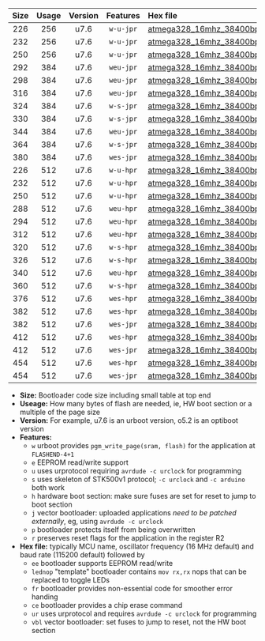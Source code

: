 |Size|Usage|Version|Features|Hex file|
|:-:|:-:|:-:|:-:|:--|
|226|256|u7.6|`w-u-jpr`|[atmega328_16mhz_38400bps_ur_vbl.hex](https://raw.githubusercontent.com/stefanrueger/urboot/main//atmega328_16mhz_38400bps_ur_vbl.hex)|
|232|256|u7.6|`w-u-jpr`|[atmega328_16mhz_38400bps_lednop_ur_vbl.hex](https://raw.githubusercontent.com/stefanrueger/urboot/main//atmega328_16mhz_38400bps_lednop_ur_vbl.hex)|
|250|256|u7.6|`w-u-jpr`|[atmega328_16mhz_38400bps_lednop_fr_ur_vbl.hex](https://raw.githubusercontent.com/stefanrueger/urboot/main//atmega328_16mhz_38400bps_lednop_fr_ur_vbl.hex)|
|292|384|u7.6|`weu-jpr`|[atmega328_16mhz_38400bps_ee_ur_vbl.hex](https://raw.githubusercontent.com/stefanrueger/urboot/main//atmega328_16mhz_38400bps_ee_ur_vbl.hex)|
|298|384|u7.6|`weu-jpr`|[atmega328_16mhz_38400bps_ee_lednop_ur_vbl.hex](https://raw.githubusercontent.com/stefanrueger/urboot/main//atmega328_16mhz_38400bps_ee_lednop_ur_vbl.hex)|
|316|384|u7.6|`weu-jpr`|[atmega328_16mhz_38400bps_ee_lednop_fr_ur_vbl.hex](https://raw.githubusercontent.com/stefanrueger/urboot/main//atmega328_16mhz_38400bps_ee_lednop_fr_ur_vbl.hex)|
|324|384|u7.6|`w-s-jpr`|[atmega328_16mhz_38400bps_vbl.hex](https://raw.githubusercontent.com/stefanrueger/urboot/main//atmega328_16mhz_38400bps_vbl.hex)|
|330|384|u7.6|`w-s-jpr`|[atmega328_16mhz_38400bps_lednop_vbl.hex](https://raw.githubusercontent.com/stefanrueger/urboot/main//atmega328_16mhz_38400bps_lednop_vbl.hex)|
|344|384|u7.6|`weu-jpr`|[atmega328_16mhz_38400bps_ee_lednop_fr_ce_ur_vbl.hex](https://raw.githubusercontent.com/stefanrueger/urboot/main//atmega328_16mhz_38400bps_ee_lednop_fr_ce_ur_vbl.hex)|
|364|384|u7.6|`w-s-jpr`|[atmega328_16mhz_38400bps_lednop_fr_vbl.hex](https://raw.githubusercontent.com/stefanrueger/urboot/main//atmega328_16mhz_38400bps_lednop_fr_vbl.hex)|
|380|384|u7.6|`wes-jpr`|[atmega328_16mhz_38400bps_ee_vbl.hex](https://raw.githubusercontent.com/stefanrueger/urboot/main//atmega328_16mhz_38400bps_ee_vbl.hex)|
|226|512|u7.6|`w-u-hpr`|[atmega328_16mhz_38400bps_ur.hex](https://raw.githubusercontent.com/stefanrueger/urboot/main//atmega328_16mhz_38400bps_ur.hex)|
|232|512|u7.6|`w-u-hpr`|[atmega328_16mhz_38400bps_lednop_ur.hex](https://raw.githubusercontent.com/stefanrueger/urboot/main//atmega328_16mhz_38400bps_lednop_ur.hex)|
|250|512|u7.6|`w-u-hpr`|[atmega328_16mhz_38400bps_lednop_fr_ur.hex](https://raw.githubusercontent.com/stefanrueger/urboot/main//atmega328_16mhz_38400bps_lednop_fr_ur.hex)|
|288|512|u7.6|`weu-hpr`|[atmega328_16mhz_38400bps_ee_ur.hex](https://raw.githubusercontent.com/stefanrueger/urboot/main//atmega328_16mhz_38400bps_ee_ur.hex)|
|294|512|u7.6|`weu-hpr`|[atmega328_16mhz_38400bps_ee_lednop_ur.hex](https://raw.githubusercontent.com/stefanrueger/urboot/main//atmega328_16mhz_38400bps_ee_lednop_ur.hex)|
|312|512|u7.6|`weu-hpr`|[atmega328_16mhz_38400bps_ee_lednop_fr_ur.hex](https://raw.githubusercontent.com/stefanrueger/urboot/main//atmega328_16mhz_38400bps_ee_lednop_fr_ur.hex)|
|320|512|u7.6|`w-s-hpr`|[atmega328_16mhz_38400bps.hex](https://raw.githubusercontent.com/stefanrueger/urboot/main//atmega328_16mhz_38400bps.hex)|
|326|512|u7.6|`w-s-hpr`|[atmega328_16mhz_38400bps_lednop.hex](https://raw.githubusercontent.com/stefanrueger/urboot/main//atmega328_16mhz_38400bps_lednop.hex)|
|340|512|u7.6|`weu-hpr`|[atmega328_16mhz_38400bps_ee_lednop_fr_ce_ur.hex](https://raw.githubusercontent.com/stefanrueger/urboot/main//atmega328_16mhz_38400bps_ee_lednop_fr_ce_ur.hex)|
|360|512|u7.6|`w-s-hpr`|[atmega328_16mhz_38400bps_lednop_fr.hex](https://raw.githubusercontent.com/stefanrueger/urboot/main//atmega328_16mhz_38400bps_lednop_fr.hex)|
|376|512|u7.6|`wes-hpr`|[atmega328_16mhz_38400bps_ee.hex](https://raw.githubusercontent.com/stefanrueger/urboot/main//atmega328_16mhz_38400bps_ee.hex)|
|382|512|u7.6|`wes-hpr`|[atmega328_16mhz_38400bps_ee_lednop.hex](https://raw.githubusercontent.com/stefanrueger/urboot/main//atmega328_16mhz_38400bps_ee_lednop.hex)|
|382|512|u7.6|`wes-jpr`|[atmega328_16mhz_38400bps_ee_lednop_vbl.hex](https://raw.githubusercontent.com/stefanrueger/urboot/main//atmega328_16mhz_38400bps_ee_lednop_vbl.hex)|
|412|512|u7.6|`wes-hpr`|[atmega328_16mhz_38400bps_ee_lednop_fr.hex](https://raw.githubusercontent.com/stefanrueger/urboot/main//atmega328_16mhz_38400bps_ee_lednop_fr.hex)|
|412|512|u7.6|`wes-jpr`|[atmega328_16mhz_38400bps_ee_lednop_fr_vbl.hex](https://raw.githubusercontent.com/stefanrueger/urboot/main//atmega328_16mhz_38400bps_ee_lednop_fr_vbl.hex)|
|454|512|u7.6|`wes-hpr`|[atmega328_16mhz_38400bps_ee_lednop_fr_ce.hex](https://raw.githubusercontent.com/stefanrueger/urboot/main//atmega328_16mhz_38400bps_ee_lednop_fr_ce.hex)|
|454|512|u7.6|`wes-jpr`|[atmega328_16mhz_38400bps_ee_lednop_fr_ce_vbl.hex](https://raw.githubusercontent.com/stefanrueger/urboot/main//atmega328_16mhz_38400bps_ee_lednop_fr_ce_vbl.hex)|

- **Size:** Bootloader code size including small table at top end
- **Useage:** How many bytes of flash are needed, ie, HW boot section or a multiple of the page size
- **Version:** For example, u7.6 is an urboot version, o5.2 is an optiboot version
- **Features:**
  + `w` urboot provides `pgm_write_page(sram, flash)` for the application at `FLASHEND-4+1`
  + `e` EEPROM read/write support
  + `u` uses urprotocol requiring `avrdude -c urclock` for programming
  + `s` uses skeleton of STK500v1 protocol; `-c urclock` and `-c arduino` both work
  + `h` hardware boot section: make sure fuses are set for reset to jump to boot section
  + `j` vector bootloader: uploaded applications *need to be patched externally*, eg, using `avrdude -c urclock`
  + `p` bootloader protects itself from being overwritten
  + `r` preserves reset flags for the application in the register R2
- **Hex file:** typically MCU name, oscillator frequency (16 MHz default) and baud rate (115200 default) followed by
  + `ee` bootloader supports EEPROM read/write
  + `lednop` "template" bootloader contains `mov rx,rx` nops that can be replaced to toggle LEDs
  + `fr` bootloader provides non-essential code for smoother error handing
  + `ce` bootloader provides a chip erase command
  + `ur` uses urprotocol and requires `avrdude -c urclock` for programming
  + `vbl` vector bootloader: set fuses to jump to reset, not the HW boot section
